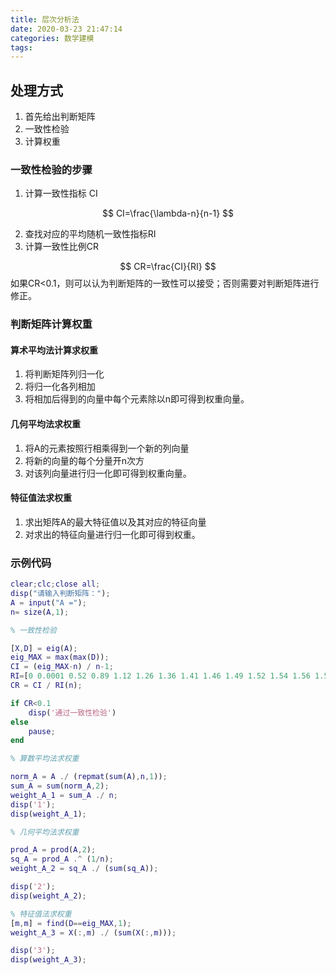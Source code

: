 ```yaml
---
title: 层次分析法
date: 2020-03-23 21:47:14
categories: 数学建模
tags:
---
```


## 处理方式

1. 首先给出判断矩阵
2. 一致性检验
3. 计算权重

### 一致性检验的步骤

1. 计算一致性指标 CI

$$
CI=\frac{\lambda-n}{n-1}
$$

2. 查找对应的平均随机一致性指标RI
3. 计算一致性比例CR
   
$$
CR=\frac{CI}{RI}
$$
如果CR<0.1，则可以认为判断矩阵的一致性可以接受；否则需要对判断矩阵进行修正。

### 判断矩阵计算权重

#### 算术平均法计算求权重

1. 将判断矩阵列归一化
2. 将归一化各列相加
3. 将相加后得到的向量中每个元素除以n即可得到权重向量。

#### 几何平均法求权重

1. 将A的元素按照行相乘得到一个新的列向量
2. 将新的向量的每个分量开n次方
3. 对该列向量进行归一化即可得到权重向量。

#### 特征值法求权重

1. 求出矩阵A的最大特征值以及其对应的特征向量
2. 对求出的特征向量进行归一化即可得到权重。

### 示例代码

``` matlab
clear;clc;close all;
disp("请输入判断矩阵：");
A = input("A =");
n= size(A,1);

% 一致性检验

[X,D] = eig(A);
eig_MAX = max(max(D));
CI = (eig_MAX-n) / n-1;
RI=[0 0.0001 0.52 0.89 1.12 1.26 1.36 1.41 1.46 1.49 1.52 1.54 1.56 1.58 1.59]; 
CR = CI / RI(n);

if CR<0.1
    disp('通过一致性检验')
else
    pause;  
end

% 算数平均法求权重

norm_A = A ./ (repmat(sum(A),n,1));
sum_A = sum(norm_A,2);
weight_A_1 = sum_A ./ n;
disp('1');
disp(weight_A_1);

% 几何平均法求权重

prod_A = prod(A,2);
sq_A = prod_A .^ (1/n);
weight_A_2 = sq_A ./ (sum(sq_A));

disp('2');
disp(weight_A_2);

% 特征值法求权重
[m,m] = find(D==eig_MAX,1);
weight_A_3 = X(:,m) ./ (sum(X(:,m)));

disp('3');
disp(weight_A_3);
```
